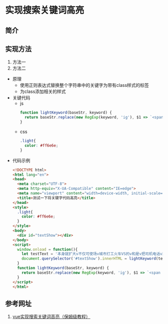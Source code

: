 # 实现搜索关键词高亮
## 简介
## 实现方法
1. 方法一
2. 方法二
  * 原理
    * 使用正则表达式替换整个字符串中的关键字为带有class样式的标签
    * 为class添加相关的样式
  * 关键代码
    * js
      ```javascript
      function lightKeyword(baseStr, keyword) {
        return baseStr.replace(new RegExp(keyword, 'ig'), $1 => `<span class="light">${$1}</span>`)
      }
      ```
    * css
      ```css
      .light{
        color: #ff6e6e;
      }
      ```
  * 代码示例
    ```html
    <!DOCTYPE html>
    <html lang="en">
    <head>
      <meta charset="UTF-8">
      <meta http-equiv="X-UA-Compatible" content="IE=edge">
      <meta name="viewport" content="width=device-width, initial-scale=1.0">
      <title>测试一下将关键字代码高亮</title>
    </head>
    <style>
      .light{
        color: #ff6e6e;
      }
    </style>
    <body>
      <div id="textShow"></div>
    </body>
    <script>
      window.onload = function(){
        let testText = '本身就扩大v不仅可使场v城市打工火车VS的v和是v把司机电话v就看撒从VS大大v不插手大家度就会都机'
        document.querySelector('#textShow').innerHTML = lightKeyword(testText, '大')
      }
      function lightKeyword(baseStr, keyword) {
        return baseStr.replace(new RegExp(keyword, 'ig'), $1 => `<span class="light">${$1}</span>`)
      }
    </script>
    </html>
    ```
## 参考网址
1. [vue实现搜索关键词高亮（保姆级教程）](https://juejin.cn/post/7114311817223995428)
